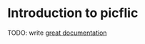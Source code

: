 # Introduction to picflic

TODO: write [great documentation](http://jacobian.org/writing/great-documentation/what-to-write/)
